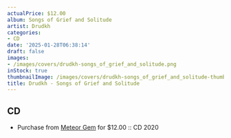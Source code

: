 ```yaml
---
actualPrice: $12.00
album: Songs of Grief and Solitude
artist: Drudkh
categories:
- CD
date: '2025-01-28T06:38:14'
draft: false
images:
- /images/covers/drudkh-songs_of_grief_and_solitude.png
inStock: true
thumbnailImage: /images/covers/drudkh-songs_of_grief_and_solitude-thumb.png
title: Drudkh - Songs of Grief and Solitude
---
```


## CD
* Purchase from [Meteor Gem](https://meteor-gem.com/products/drudkh-songs-of-grief-and-solitude-cd) for $12.00 :: CD 2020
